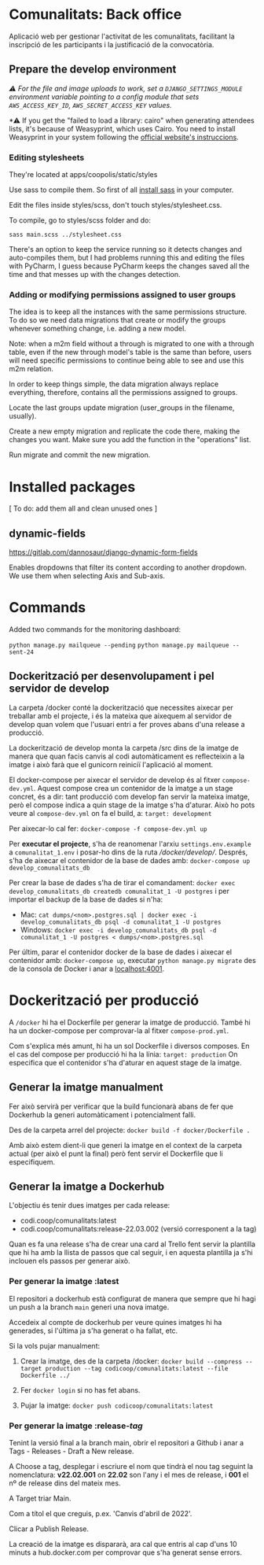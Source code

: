 # Comunalitats: Back office

Aplicació web per gestionar l'activitat de les comunalitats, facilitant la
inscripció de les participants i la justificació de la convocatòria.

## Prepare the develop environment

_⚠ For the file and image uploads to work, set a `DJANGO_SETTINGS_MODULE` environment variable pointing to a config
module that sets `AWS_ACCESS_KEY_ID`, `AWS_SECRET_ACCESS_KEY` values._

\*⚠ If you get the "failed to load a library: cairo" when generating attendees lists, it's because of Weasyprint,
which uses Cairo.
You need to install Weasyprint in your system following the [official website's instruccions](https://weasyprint.readthedocs.io/en/stable/install.html#macos).

### Editing stylesheets

They're located at apps/coopolis/static/styles

Use sass to compile them.
So first of all [install sass](https://sass-lang.com/install) in your computer.

Edit the files inside styles/scss, don't touch styles/stylesheet.css.

To compile, go to styles/scss folder and do:

    sass main.scss ../stylesheet.css

There's an option to keep the service running so it detects changes and auto-compiles them, but I had
problems running this and editing the files with PyCharm, I guess because PyCharm keeps the changes
saved all the time and that messes up with the changes detection.

### Adding or modifying permissions assigned to user groups

The idea is to keep all the instances with the same permissions structure.
To do so we need data migrations that create or modify the groups whenever something change, i.e. adding a new model.

Note: when a m2m field without a through is migrated to one with a through table, even if the new through model's table
is the same than before, users will need specific permissions to continue being able to see and use this m2m relation.

In order to keep things simple, the data migration always replace everything, therefore, contains all the permissions
assigned to groups.

Locate the last groups update migration (user_groups in the filename, usually).

Create a new empty migration and replicate the code there, making the changes you want.
Make sure you add the function in the "operations" list.

Run migrate and commit the new migration.

# Installed packages

[ To do: add them all and clean unused ones ]

## dynamic-fields

https://gitlab.com/dannosaur/django-dynamic-form-fields

Enables dropdowns that filter its content according to another dropdown.
We use them when selecting Axis and Sub-axis.

# Commands

Added two commands for the monitoring dashboard:

`python manage.py mailqueue --pending`
`python manage.py mailqueue --sent-24`

## Dockerització per desenvolupament i pel servidor de develop

La carpeta /docker conté la dockerització que necessites aixecar per
treballar amb el projecte, i és la mateixa que aixequem al servidor de develop
quan volem que l'usuari entri a fer proves abans d'una release a producció.

La dockerització de develop monta la carpeta /src dins de la imatge de manera
que quan facis canvis al codi automàticament es reflecteixin a la imatge i això
farà que el gunicorn reiniciï l'aplicació al moment.

El docker-compose per aixecar el servidor de develop és al fitxer `compose-dev.yml`.
Aquest compose crea un contenidor de la imatge a un stage concret, és a dir:
tant producció com develop fan servir la mateixa imatge, però el compose indica
a quin stage de la imatge s'ha d'aturar.
Això ho pots veure al `compose-dev.yml` on fa el build, a:
`target: development`

Per aixecar-lo cal fer:
`docker-compose -f compose-dev.yml up`

Per **executar el projecte**, s'ha de reanomenar l'arxiu `settings.env.example` a `comunalitat_1.env` i posar-ho dins de la ruta _/docker/develop/_. Després, s'ha de aixecar el contenidor de la base de dades amb: `docker-compose up develop_comunalitats_db` 

Per crear la base de dades s'ha de tirar el comandament: `docker exec develop_comunalitats_db createdb comunalitat_1 -U postgres` i per importar el backup de la base de dades si n'ha:
- Mac: `cat dumps/<nom>.postgres.sql | docker exec -i develop_comunalitats_db psql -d comunalitat_1 -U postgres`
- Windows: `docker exec -i develop_comunalitats_db psql -d comunalitat_1 -U postgres < dumps/<nom>.postgres.sql`

Per últim, parar el contenidor docker de la base de dades i aixecar el contenidor amb: `docker-compose up`, executar `python manage.py migrate` des de la consola de Docker i anar a [localhost:4001](http://localhost:4001).


# Dockerització per producció

A `/docker` hi ha el Dockerfile per generar la imatge de producció.
També hi ha un docker-compose per comprovar-la al fitxer `compose-prod.yml`.

Com s'explica més amunt, hi ha un sol Dockerfile i diversos composes.
En el cas del compose per producció hi ha la línia:
`target: production`
On especifica que el contenidor s'ha d'aturar en aquest stage de la imatge.

## Generar la imatge manualment

Fer això servirà per verificar que la build funcionarà abans de fer que
Dockerhub la generi automàticament i potencialment falli.

Des de la carpeta arrel del projecte:
`docker build -f docker/Dockerfile .`

Amb això estem dient-li que generi la imatge en el context de la carpeta actual
(per això el punt la final) però fent servir el Dockerfile que li especifiquem.

## Generar la imatge a Dockerhub

L'objectiu és tenir dues imatges per cada release:

- codi.coop/comunalitats:latest
- codi.coop/comunalitats:release-22.03.002 (versió corresponent a la tag)

Quan es fa una release s'ha de crear una card al Trello fent servir la plantilla
que hi ha amb la llista de passos que cal seguir, i en aquesta plantilla ja
s'hi inclouen els passos per generar això.

### Per generar la imatge :latest

El repositori a dockerhub està configurat de manera que sempre que hi hagi un
push a la branch `main` generi una nova imatge.

Accedeix al compte de dockerhub per veure quines imatges hi ha generades, si
l'última ja s'ha generat o ha fallat, etc.

Si la vols pujar manualment:

1. Crear la imatge, des de la carpeta /docker:
   `docker build --compress --target production --tag codicoop/comunalitats:latest --file Dockerfile ../`

2. Fer `docker login` si no has fet abans.
3. Pujar la imatge:
   `docker push codicoop/comunalitats:latest`

### Per generar la imatge :release-_tag_

Tenint la versió final a la branch main, obrir el repositori a Github i anar a Tags - Releases - Draft a New release.

A Choose a tag, desplegar i escriure el nom que tindrà el nou tag seguint la
nomenclatura:
**v22.02.001** on **22.02** son l'any i el mes de release, i **001** el nº de release dins del mateix mes.

A Target triar Main.

Com a títol el que creguis, p.ex. 'Canvis d'abril de 2022'.

Clicar a Publish Release.

La creació de la imatge es dispararà, ara cal que entris al cap d'uns 10 minuts
a hub.docker.com per comprovar que s'ha generat sense errors.

 

